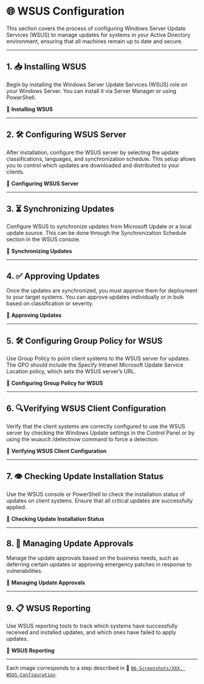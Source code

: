# 🌐 WSUS Configuration

This section covers the process of configuring Windows Server Update Services (WSUS) to manage updates for systems in your Active Directory environment, ensuring that all machines remain up to date and secure.

---

## 1. 📥 Installing WSUS

Begin by installing the Windows Server Update Services (WSUS) role on your Windows Server. You can install it via Server Manager or using PowerShell.

📸 **Installing WSUS**

---

## 2. 🛠️ Configuring WSUS Server

After installation, configure the WSUS server by selecting the update classifications, languages, and synchronization schedule. This setup allows you to control which updates are downloaded and distributed to your clients.

📸 **Configuring WSUS Server**

---

## 3. ⏳ Synchronizing Updates

Configure WSUS to synchronize updates from Microsoft Update or a local update source. This can be done through the Synchronization Schedule section in the WSUS console.

📸 **Synchronizing Updates**

---

## 4. ✅ Approving Updates

Once the updates are synchronized, you must approve them for deployment to your target systems. You can approve updates individually or in bulk based on classification or severity.

📸 **Approving Updates**

---

## 5. 🛠️ Configuring Group Policy for WSUS

Use Group Policy to point client systems to the WSUS server for updates. The GPO should include the Specify Intranet Microsoft Update Service Location policy, which sets the WSUS server’s URL.

📸 **Configuring Group Policy for WSUS**

---

## 6. 🔍Verifying WSUS Client Configuration

Verify that the client systems are correctly configured to use the WSUS server by checking the Windows Update settings in the Control Panel or by using the wuauclt /detectnow command to force a detection.

📸 **Verifying WSUS Client Configuration**

---

## 7. 👁️ Checking Update Installation Status

Use the WSUS console or PowerShell to check the installation status of updates on client systems. Ensure that all critical updates are successfully applied.

📸 **Checking Update Installation Status**

---

## 8. 📝 Managing Update Approvals

Manage the update approvals based on the business needs, such as deferring certain updates or approving emergency patches in response to vulnerabilities.

📸 **Managing Update Approvals**

---

## 9. 📋 WSUS Reporting

Use WSUS reporting tools to track which systems have successfully received and installed updates, and which ones have failed to apply updates.

📸 **WSUS Reporting**

---

Each image corresponds to a step described in 📂 [`06-Screenshots/XXX. WSUS-Configuration`](https://github.com/Hugh-Kumbi/Hugh-Kumbi-Active-Directory-Lab/blob/main/09-Infrastructure-Protection/IV.%20WSUS-Configuration.md).
